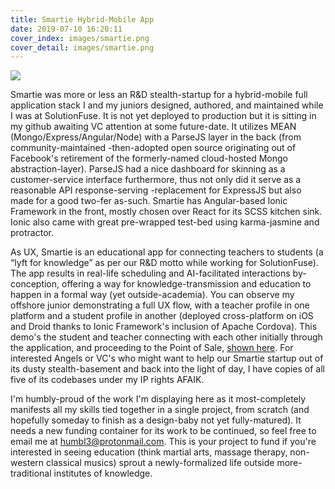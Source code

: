 ```yaml
---
title: Smartie Hybrid-Mobile App
date: 2019-07-10 16:20:11
cover_index: images/smartie.png
cover_detail: images/smartie.png
---
```


[<img src="/images/smartie.png">](https://ln.sync.com/dl/5d7487960/r3rwihv4-gzu3zdz3-bq94v36c-37ya42m3)

Smartie was more or less an R&D stealth-startup for a hybrid-mobile full application stack I and my juniors designed, authored, and maintained while I was at SolutionFuse. It is not yet deployed to production but it is sitting in my github awaiting VC attention at some future-date. It utilizes MEAN (Mongo/Express/Angular/Node) with a ParseJS layer in the back (from community-maintained -then-adopted open source originating out of Facebook's retirement of the formerly-named cloud-hosted Mongo abstraction-layer). ParseJS had a nice dashboard for skinning as a customer-service interface furthermore, thus not only did it serve as a reasonable API response-serving -replacement for ExpressJS but also made for a good two-fer as-such. Smartie has Angular-based Ionic Framework in the front, mostly chosen over React for its SCSS kitchen sink. Ionic also came with great pre-wrapped test-bed using karma-jasmine and protractor.

As UX, Smartie is an educational app for connecting teachers to students (a “lyft for knowledge” as per our R&D motto while working for SolutionFuse). The app results in real-life scheduling and AI-facilitated interactions by-conception, offering a way for knowledge-transmission and education to happen in a formal way (yet outside-academia). You can observe my offshore junior demonstrating a full UX flow, with a teacher profile in one platform and a student profile in another (deployed cross-platform on iOS and Droid thanks to Ionic Framework's inclusion of Apache Cordova). This demo's the student and teacher connecting with each other initially through the application, and proceeding to the Point of Sale, <a href="https://ln.sync.com/dl/5d7487960/r3rwihv4-gzu3zdz3-bq94v36c-37ya42m3" target="_blank">shown here</a>. For interested Angels or VC's who might want to help our Smartie startup out of its dusty stealth-basement and back into the light of day, I have copies of all five of its codebases under my IP rights AFAIK.

I'm humbly-proud of the work I'm displaying here as it most-completely manifests all my skills tied together in a single project, from scratch (and hopefully someday to finish as a design-baby not yet fully-matured). It needs a new funding container for its work to be continued, so feel free to email me at <a href="mailto:humbl3@protonmail.com">humbl3@protonmail.com</a>. This is your project to fund if you're interested in seeing education (think martial arts, massage therapy, non-western classical musics) sprout a newly-formalized life outside more-traditional institutes of knowledge.
